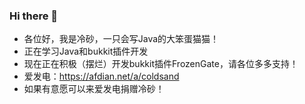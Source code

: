 ### Hi there 👋
- 各位好，我是冷砂，一只会写Java的大笨蛋猫猫！
- 正在学习Java和bukkit插件开发
- 现在正在积极（摆烂）开发bukkit插件FrozenGate，请各位多多支持！
- 爱发电：https://afdian.net/a/coldsand
- 如果有意愿可以来爱发电捐赠冷砂！


